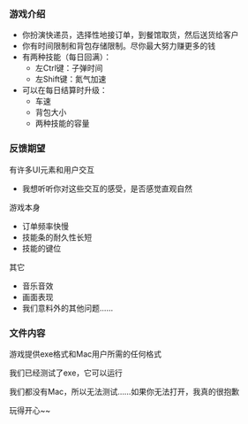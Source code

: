 ### 游戏介绍

- 你扮演快递员，选择性地接订单，到餐馆取货，然后送货给客户
- 你有时间限制和背包存储限制。尽你最大努力赚更多的钱
- 有两种技能（每日回满）：
  - 左Ctrl键：子弹时间
  - 左Shift键：氮气加速
- 可以在每日结算时升级：
  - 车速
  - 背包大小
  - 两种技能的容量

### 反馈期望

有许多UI元素和用户交互
- 我想听听你对这些交互的感受，是否感觉直观自然

游戏本身
- 订单频率快慢
- 技能条的耐久性长短
- 技能的键位

其它
- 音乐音效
- 画面表现
- 我们意料外的其他问题......

### 文件内容

游戏提供exe格式和Mac用户所需的任何格式

我们已经测试了exe，它可以运行

我们都没有Mac，所以无法测试……如果你无法打开，我真的很抱歉

玩得开心~~
